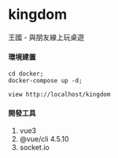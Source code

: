 # kingdom
王國 - 與朋友線上玩桌遊

#### 環境建置
```
cd docker;
docker-compose up -d;

view http://localhost/kingdom
```

#### 開發工具
1. vue3
2. @vue/cli 4.5.10
3. socket.io